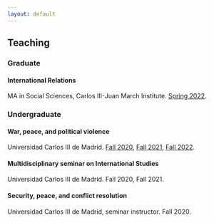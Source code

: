 ```yaml
---
layout: default
---
```


## Teaching

### Graduate

#### International Relations

MA in Social Sciences, Carlos III-Juan March Institute. [Spring 2022](https://github.com/franvillamil/syllabi/blob/master/2022_Spring/IR_spring2022.pdf).

### Undergraduate

#### War, peace, and political violence

Universidad Carlos III de Madrid. [Fall 2020](https://nbviewer.org/github/franvillamil/syllabi/blob/master/2020_Fall/war_peace_political_violence_fall2020.pdf), [Fall 2021](https://nbviewer.org/github/franvillamil/syllabi/blob/master/2021_Fall/war_peace_political_violence_fall2021.pdf), [Fall 2022](https://nbviewer.org/github/franvillamil/syllabi/blob/master/2022_Fall/war_peace_political_violence_fall2022.pdf).

#### Multidisciplinary seminar on International Studies

Universidad Carlos III de Madrid. Fall 2020, Fall 2021.

#### Security, peace, and conflict resolution

Universidad Carlos III de Madrid, seminar instructor. Fall 2020.
